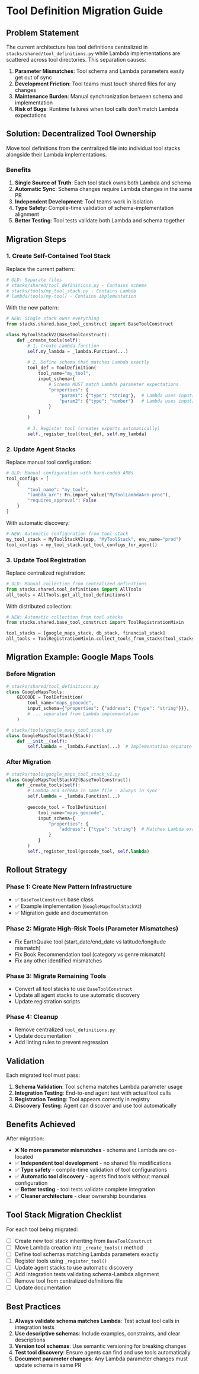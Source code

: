 # Tool Definition Migration Guide

## Problem Statement

The current architecture has tool definitions centralized in `stacks/shared/tool_definitions.py` while Lambda implementations are scattered across tool directories. This separation causes:

1. **Parameter Mismatches**: Tool schema and Lambda parameters easily get out of sync
2. **Development Friction**: Tool teams must touch shared files for any changes
3. **Maintenance Burden**: Manual synchronization between schema and implementation
4. **Risk of Bugs**: Runtime failures when tool calls don't match Lambda expectations

## Solution: Decentralized Tool Ownership

Move tool definitions from the centralized file into individual tool stacks alongside their Lambda implementations.

### Benefits

1. **Single Source of Truth**: Each tool stack owns both Lambda and schema
2. **Automatic Sync**: Schema changes require Lambda changes in the same PR
3. **Independent Development**: Tool teams work in isolation
4. **Type Safety**: Compile-time validation of schema-implementation alignment
5. **Better Testing**: Tool tests validate both Lambda and schema together

## Migration Steps

### 1. Create Self-Contained Tool Stack

Replace the current pattern:

```python
# OLD: Separate files
# stacks/shared/tool_definitions.py - Contains schema
# stacks/tools/my_tool_stack.py - Contains Lambda
# lambda/tools/my-tool/ - Contains implementation
```

With the new pattern:

```python
# NEW: Single stack owns everything
from stacks.shared.base_tool_construct import BaseToolConstruct

class MyToolStackV2(BaseToolConstruct):
    def _create_tools(self):
        # 1. Create Lambda function
        self.my_lambda = _lambda.Function(...)
        
        # 2. Define schema that matches Lambda exactly
        tool_def = ToolDefinition(
            tool_name="my_tool",
            input_schema={
                # Schema MUST match Lambda parameter expectations
                "properties": {
                    "param1": {"type": "string"},  # Lambda uses input["param1"]
                    "param2": {"type": "number"}   # Lambda uses input["param2"]
                }
            }
        )
        
        # 3. Register tool (creates exports automatically)
        self._register_tool(tool_def, self.my_lambda)
```

### 2. Update Agent Stacks

Replace manual tool configuration:

```python
# OLD: Manual configuration with hard-coded ARNs
tool_configs = [
    {
        "tool_name": "my_tool",
        "lambda_arn": Fn.import_value("MyToolLambdaArn-prod"),
        "requires_approval": False
    }
]
```

With automatic discovery:

```python
# NEW: Automatic configuration from tool stack
my_tool_stack = MyToolStackV2(app, "MyToolStack", env_name="prod")
tool_configs = my_tool_stack.get_tool_configs_for_agent()
```

### 3. Update Tool Registration

Replace centralized registration:

```python
# OLD: Manual collection from centralized definitions
from stacks.shared.tool_definitions import AllTools
all_tools = AllTools.get_all_tool_definitions()
```

With distributed collection:

```python
# NEW: Automatic collection from tool stacks
from stacks.shared.base_tool_construct import ToolRegistrationMixin

tool_stacks = [google_maps_stack, db_stack, financial_stack]
all_tools = ToolRegistrationMixin.collect_tools_from_stacks(tool_stacks)
```

## Migration Example: Google Maps Tools

### Before Migration

```python
# stacks/shared/tool_definitions.py
class GoogleMapsTools:
    GEOCODE = ToolDefinition(
        tool_name="maps_geocode",
        input_schema={"properties": {"address": {"type": "string"}}},
        # ... separated from Lambda implementation
    )

# stacks/tools/google_maps_tool_stack.py  
class GoogleMapsToolStack(Stack):
    def __init__(self):
        self.lambda = _lambda.Function(...)  # Implementation separate from schema
```

### After Migration

```python
# stacks/tools/google_maps_tool_stack_v2.py
class GoogleMapsToolStackV2(BaseToolConstruct):
    def _create_tools(self):
        # Lambda and schema in same file - always in sync
        self.lambda = _lambda.Function(...)
        
        geocode_tool = ToolDefinition(
            tool_name="maps_geocode", 
            input_schema={
                "properties": {
                    "address": {"type": "string"}  # Matches Lambda exactly
                }
            }
        )
        self._register_tool(geocode_tool, self.lambda)
```

## Rollout Strategy

### Phase 1: Create New Pattern Infrastructure
- ✅ `BaseToolConstruct` base class
- ✅ Example implementation (`GoogleMapsToolStackV2`)
- ✅ Migration guide and documentation

### Phase 2: Migrate High-Risk Tools (Parameter Mismatches)
- Fix EarthQuake tool (start_date/end_date vs latitude/longitude mismatch)
- Fix Book Recommendation tool (category vs genre mismatch)  
- Fix any other identified mismatches

### Phase 3: Migrate Remaining Tools
- Convert all tool stacks to use `BaseToolConstruct`
- Update all agent stacks to use automatic discovery
- Update registration scripts

### Phase 4: Cleanup
- Remove centralized `tool_definitions.py`
- Update documentation
- Add linting rules to prevent regression

## Validation

Each migrated tool must pass:

1. **Schema Validation**: Tool schema matches Lambda parameter usage
2. **Integration Testing**: End-to-end agent test with actual tool calls
3. **Registration Testing**: Tool appears correctly in registry
4. **Discovery Testing**: Agent can discover and use tool automatically

## Benefits Achieved

After migration:

- ❌ **No more parameter mismatches** - schema and Lambda are co-located
- ✅ **Independent tool development** - no shared file modifications
- ✅ **Type safety** - compile-time validation of tool configurations
- ✅ **Automatic tool discovery** - agents find tools without manual configuration
- ✅ **Better testing** - tool tests validate complete integration
- ✅ **Cleaner architecture** - clear ownership boundaries

## Tool Stack Migration Checklist

For each tool being migrated:

- [ ] Create new tool stack inheriting from `BaseToolConstruct`
- [ ] Move Lambda creation into `_create_tools()` method
- [ ] Define tool schemas matching Lambda parameters exactly
- [ ] Register tools using `_register_tool()`
- [ ] Update agent stacks to use automatic discovery
- [ ] Add integration tests validating schema-Lambda alignment
- [ ] Remove tool from centralized definitions file
- [ ] Update documentation

## Best Practices

1. **Always validate schema matches Lambda**: Test actual tool calls in integration tests
2. **Use descriptive schemas**: Include examples, constraints, and clear descriptions
3. **Version tool schemas**: Use semantic versioning for breaking changes
4. **Test tool discovery**: Ensure agents can find and use tools automatically
5. **Document parameter changes**: Any Lambda parameter changes must update schema in same PR